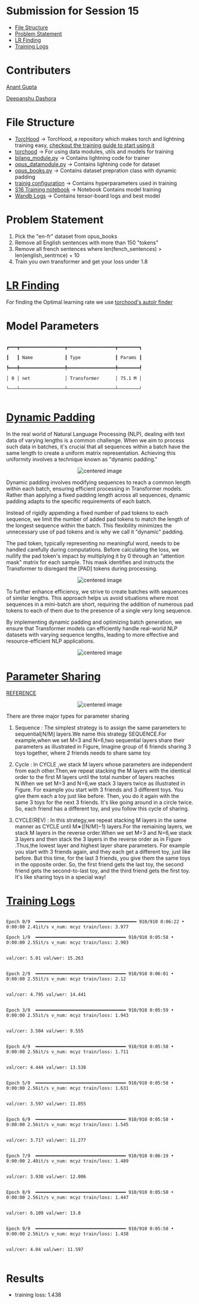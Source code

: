 # Submission for Session 15

- [File Structure](#File-Structure)
- [Problem Statement](#Problem-Statement)
- [LR Finding](#LR-Finding)
- [Training Logs](#Training-Logs)

# Contributers

[Anant Gupta](https://github.com/anantgupta129)

[Deepanshu Dashora](https://github.com/deepanshudashora/)

# File Structure

* [TorcHood](https://github.com/anantgupta129/TorcHood/tree/main) -> TorcHood, a repository which makes torch and lightning training easy, [checkout the training guide to start using it](https://github.com/anantgupta129/TorcHood/tree/main/docs)
* [torchood](https://github.com/anantgupta129/TorcHood/tree/main/torchood) -> For using data modules, utils and models for training
* [bilang_module.py](https://github.com/anantgupta129/TorcHood/blob/main/torchood/models/bilang_module.py) -> Contains lightning code for trainer
* [opus_datamodule.py](https://github.com/anantgupta129/TorcHood/blob/main/torchood/data/opus_datamodule.py) -> Contains lightning code for dataset
* [opus_books.py](https://github.com/anantgupta129/TorcHood/blob/trf_speed_up/torchood/data/components/opus_books.py) -> Contains dataset prepration class with dynamic padding
* [trainig configuration](https://github.com/anantgupta129/TorcHood/blob/main/torchood/configs/bilang_config.py) -> Contains hyperparameters used in training
* [S16 Training notebook](train.ipynb) -> Notebook Contains model training
* [Wandb Logs](https://wandb.ai/anantgupta129/Transformers-BiLang/workspace?workspace=user-anantgupta129) -> Contains tensor-board logs and best model

# Problem Statement

1. Pick the "en-fr" dataset from opus_books
2. Remove all English sentences with more than 150 "tokens"
3. Remove all french sentences where len(fench_sentences) > len(english_sentrnce) + 10
4. Train you own transformer and get your loss under 1.8

# [LR Finding](https://github.com/anantgupta129/TorcHood/tree/main/torchood/utils)

For finding the Optimal learning rate we use [torchood&#39;s autolr finder](https://github.com/anantgupta129/TorcHood/blob/main/torchood/utils/helper.py)

# Model Parameters

``````

┏━━━┳━━━━━━━━━━━━━━━━━┳━━━━━━━━━━━━━━━━━━┳━━━━━━━━┓

┃   ┃ Name            ┃ Type             ┃ Params ┃

┡━━━╇━━━━━━━━━━━━━━━━━╇━━━━━━━━━━━━━━━━━━╇━━━━━━━━┩

│ 0 │ net             │ Transformer      │ 75.1 M │

└───┴─────────────────┴──────────────────┴────────┘


``````

# [Dynamic Padding](https://github.com/anantgupta129/TorcHood/blob/trf_speed_up/torchood/data/components/opus_books.py)

In the real world of Natural Language Processing (NLP), dealing with text data of varying lengths is a common challenge. When we aim to process such data in batches, it's crucial that all sequences within a batch have the same length to create a uniform matrix representation. Achieving this uniformity involves a technique known as "dynamic padding."

<p align="center">
    <img src="images/fixed_padding_length.png" alt="centered image" />
</p>

Dynamic padding involves modifying sequences to reach a common length within each batch, ensuring efficient processing in Transformer models. Rather than applying a fixed padding length across all sequences, dynamic padding adapts to the specific requirements of each batch.

Instead of rigidly appending a fixed number of pad tokens to each sequence, we limit the number of added pad tokens to match the length of the longest sequence within the batch. This flexibility minimizes the unnecessary use of pad tokens and is why we call it "dynamic" padding.

The pad token, typically representing no meaningful word, needs to be handled carefully during computations. Before calculating the loss, we nullify the pad token's impact by multiplying it by 0 through an "attention mask" matrix for each sample. This mask identifies and instructs the Transformer to disregard the \[PAD\] tokens during processing.

<p align="center">
    <img src="images/dynamic_padding.png" alt="centered image" />
</p>

To further enhance efficiency, we strive to create batches with sequences of similar lengths. This approach helps us avoid situations where most sequences in a mini-batch are short, requiring the addition of numerous pad tokens to each of them due to the presence of a single very long sequence.

By implementing dynamic padding and optimizing batch generation, we ensure that Transformer models can efficiently handle real-world NLP datasets with varying sequence lengths, leading to more effective and resource-efficient NLP applications.

<p align="center">
    <img src="images/uniform_length_batching.png" alt="centered image" />
</p>

# [Parameter Sharing](https://github.com/anantgupta129/TorcHood/blob/trf_speed_up/torchood/models/components/bilang_transformer.py)

[REFERENCE](https://arxiv.org/pdf/2104.06022.pdf)

<p align="center">
    <img src="images/ps.png" alt="centered image" />
</p>

There are three major types for parameter sharing

1. Sequence : The simplest strategy is to assign the same parameters to sequential⌊N/M⌋ layers.We name this strategy SEQUENCE.For example,when we set M=3 and N=6,two sequential layers share their parameters as illustrated in Figure, Imagine group of 6 friends sharing 3 toys together, where 2 friends needs to share same toy

2. Cycle : In CYCLE ,we stack M layers whose parameters are independent from each other.Then,we repeat stacking the M layers with the identical order to the first M layers until the total number of layers reaches N.When we set M=3 and N=6,we stack 3 layers twice as illustrated in Figure.  For example you start with 3 friends and 3 different toys. You give them each a toy just like before. Then, you do it again with the same 3 toys for the next 3 friends. It's like going around in a circle twice. So, each friend has a different toy, and you follow this cycle of sharing.

3. CYCLE(REV) : In this strategy,we repeat stacking M layers in the same manner as CYCLE until M∗(⌈N/M⌉−1) layers.For the remaining layers, we stack M layers in the reverse order.When we set M=3 and N=6,we stack 3 layers and then stack the 3 layers in the reverse order as in Figure .Thus,the lowest layer and highest layer share parameters. For example you start with 3 friends again, and they each get a different toy, just like before. But this time, for the last 3 friends, you give them the same toys in the opposite order. So, the first friend gets the last toy, the second friend gets the second-to-last toy, and the third friend gets the first toy. It's like sharing toys in a special way!



# [Training Logs](https://wandb.ai/anantgupta129/Transformers-BiLang/reports/Transformers-Bi-Language-Model-on-Opus-Books-Dataset--Vmlldzo1MzQyNDU1)

```

Epoch 0/9  ━━━━━━━━━━━━━━━━━━━━━━━━━━━━━━━━━━━━━━ 910/910 0:06:22 • 0:00:00 2.41it/s v_num: mcyz train/loss: 3.977 

Epoch 1/9  ━━━━━━━━━━━━━━━━━━━━━━━━━━━━━━━━━━ 910/910 0:05:58 • 0:00:00 2.55it/s v_num: mcyz train/loss: 2.903   

                                                                                 val/cer: 5.01 val/wer: 15.263   


Epoch 2/9  ━━━━━━━━━━━━━━━━━━━━━━━━━━━━━━━━━━ 910/910 0:06:01 • 0:00:00 2.55it/s v_num: mcyz train/loss: 2.12  

                                                                                 val/cer: 4.795 val/wer: 14.441  


Epoch 3/9  ━━━━━━━━━━━━━━━━━━━━━━━━━━━━━━━━━━ 910/910 0:05:59 • 0:00:00 2.55it/s v_num: mcyz train/loss: 1.943   

                                                                                 val/cer: 3.504 val/wer: 9.555   


Epoch 4/9  ━━━━━━━━━━━━━━━━━━━━━━━━━━━━━━━━━━ 910/910 0:05:58 • 0:00:00 2.56it/s v_num: mcyz train/loss: 1.711   

                                                                                 val/cer: 4.444 val/wer: 13.538  


Epoch 5/9  ━━━━━━━━━━━━━━━━━━━━━━━━━━━━━━━━━━ 910/910 0:05:58 • 0:00:00 2.56it/s v_num: mcyz train/loss: 1.631   

                                                                                 val/cer: 3.597 val/wer: 11.055  


Epoch 6/9  ━━━━━━━━━━━━━━━━━━━━━━━━━━━━━━━━━━ 910/910 0:05:58 • 0:00:00 2.56it/s v_num: mcyz train/loss: 1.545   

                                                                                 val/cer: 3.717 val/wer: 11.277  


Epoch 7/9  ━━━━━━━━━━━━━━━━━━━━━━━━━━━━━━━━━━ 910/910 0:06:19 • 0:00:00 2.40it/s v_num: mcyz train/loss: 1.489   

                                                                                 val/cer: 3.938 val/wer: 12.006  


Epoch 8/9  ━━━━━━━━━━━━━━━━━━━━━━━━━━━━━━━━━━ 910/910 0:05:58 • 0:00:00 2.56it/s v_num: mcyz train/loss: 1.447   

                                                                                 val/cer: 6.109 val/wer: 13.8  


Epoch 9/9  ━━━━━━━━━━━━━━━━━━━━━━━━━━━━━━━━━━ 910/910 0:05:58 • 0:00:00 2.56it/s v_num: mcyz train/loss: 1.438   

                                                                                 val/cer: 4.04 val/wer: 11.597


```

# Results

- training loss: 1.438
